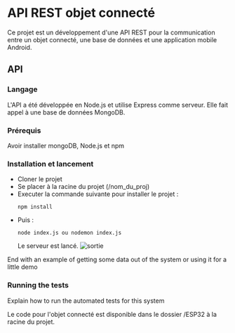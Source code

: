 # API REST objet connecté
Ce projet est un développement d'une API REST pour la communication entre un objet connecté, une base de données et une application mobile Android.

## API
### Langage
L'API a été développée en Node.js et utilise Express comme serveur. Elle fait appel à une base de données MongoDB.
### Prérequis
Avoir installer mongoDB, Node.js et npm
### Installation et lancement
<ul>
  <li>Cloner le projet</li>
  <li>Se placer à la racine du projet (/nom_du_proj)</li>
  <li>Executer la commande suivante pour installer le projet : </li>
  
  ```
  npm install 
  ```
  <li>Puis : </li>
  
  ```
  node index.js ou nodemon index.js 
  ```
  Le serveur est lancé.
  ![sortie](sreen/nodemon.png)
</ul>


End with an example of getting some data out of the system or using it for a little demo

### Running the tests

Explain how to run the automated tests for this system






Le code pour l'objet connecté est disponible dans le dossier /ESP32 à la racine du projet.
